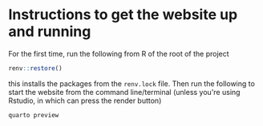 # Instructions to get the website up and running
For the first time, run the following from R of the root of the project
```R
renv::restore()
```
this installs the packages from the `renv.lock` file. Then run the following to start the website from the command line/terminal (unless you're using Rstudio, in which can press the render button)

```bash
quarto preview
```